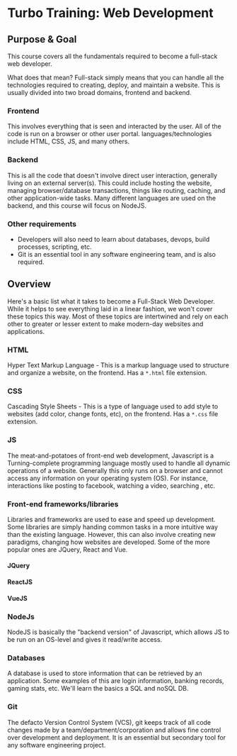 # Turbo Training: Web Development

## Purpose & Goal
This course covers all the fundamentals required to become a full-stack web developer. 

What does that mean? Full-stack simply means that you can handle all the technologies required to creating, deploy, and maintain a website. This is usually divided into two broad domains, frontend and backend. 

### Frontend
This involves everything that is seen and interacted by the user. All of the code is run on a browser or other user portal. languages/technologies include HTML, CSS, JS, and many others.

### Backend
This is all the code that doesn't involve direct user interaction, generally living on an external server(s). This could include hosting the website, managing browser/database transactions, things like routing, caching, and other application-wide tasks. Many different languages are used on the backend, and this course will focus on NodeJS. 

### Other requirements
* Developers will also need to learn about databases, devops, build processes, scripting, etc.
* Git is an essential tool in any software engineering team, and is also required.

## Overview
Here's a basic list what it takes to become a Full-Stack Web Developer. While it helps to see everything laid in a linear fashion, we won't cover these topics this way. Most of these topics are intertwined and rely on each other to greater or lesser extent to make modern-day websites and applications.

### HTML
Hyper Text Markup Language - This is a markup language used to structure and organize a website, on the frontend. Has a `*.html` file extension.

### CSS
Cascading Style Sheets - This is a type of language used to add style to websites (add color, change fonts, etc), on the frontend. Has a `*.css` file extension.

### JS
The meat-and-potatoes of front-end web development, Javascript is a Turning-complete programming language mostly used to handle all dynamic operations of a website. Generally this only runs on a browser and cannot access any information on your operating system (OS). For instance, interactions like posting to facebook, watching a video, searching , etc.

### Front-end frameworks/libraries
Libraries and frameworks are used to ease and speed up development. Some libraries are simply handing common tasks in a more intuitive way than the existing language. However, this can also involve creating new paradigms, changing how websites are developed. Some of the more popular ones are JQuery, React and Vue.

#### JQuery

#### ReactJS

#### VueJS

### NodeJs
NodeJS is basically the "backend version" of Javascript, which allows JS to be run on an OS-level and gives it read/write access. 

### Databases
A database is used to store information that can be retrieved by an application. Some examples of this are login information, banking records, gaming stats, etc. We'll learn the basics a SQL and noSQL DB.

### Git
The defacto Version Control System (VCS), git keeps track of all code changes made by a team/department/corporation and allows fine control over development and deployment. It is an essential but secondary tool for any software engineering project.

